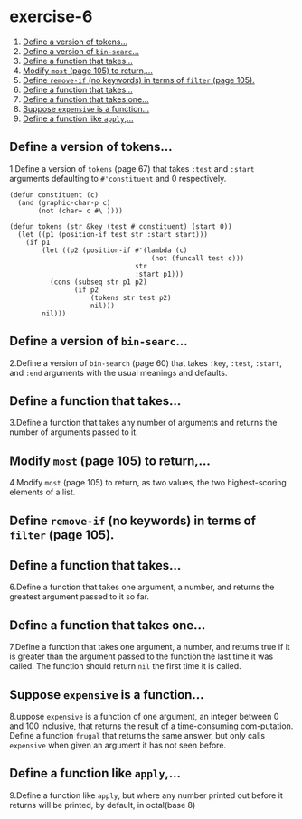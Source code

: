 

# exercise-6

1.  [Define a version of tokens&#x2026;](#orgc227a0d)
2.  [Define a version of `bin-searc`&#x2026;](#org7704f57)
3.  [Define a function that takes&#x2026;](#orgb90120f)
4.  [Modify `most` (page 105) to return,&#x2026;](#orgcec33fc)
5.  [Define `remove-if` (no keywords) in terms of `filter` (page 105).](#org1e9286c)
6.  [Define a function that takes&#x2026;](#orgd12867c)
7.  [Define a function that takes one&#x2026;](#org516fa33)
8.  [Suppose `expensive` is a function&#x2026;](#orgd4a6956)
9.  [Define a function like `apply`,&#x2026;](#org9f83bd7)


<a id="orgc227a0d"></a>

## Define a version of tokens&#x2026;

1.Define a version of `tokens` (page 67) that takes `:test` and `:start` arguments defaulting to `#'constituent` and 0 respectively.

    (defun constituent (c)
      (and (graphic-char-p c)
           (not (char= c #\ ))))
    
    (defun tokens (str &key (test #'constituent) (start 0))
      (let ((p1 (position-if test str :start start)))
        (if p1
            (let ((p2 (position-if #'(lambda (c)
                                       (not (funcall test c)))
                                   str
                                   :start p1)))
              (cons (subseq str p1 p2)
                    (if p2
                        (tokens str test p2)
                        nil)))
            nil)))


<a id="org7704f57"></a>

## Define a version of `bin-searc`&#x2026;

2.Define a version of `bin-search` (page 60) that takes `:key`, `:test`, `:start`, and `:end` arguments with the usual meanings and defaults.


<a id="orgb90120f"></a>

## Define a function that takes&#x2026;

3.Define a function that takes any number of arguments and returns the
number of arguments passed to it.


<a id="orgcec33fc"></a>

## Modify `most` (page 105) to return,&#x2026;

4.Modify `most` (page 105) to return, as two values, the two highest-scoring elements of a list.


<a id="org1e9286c"></a>

## Define `remove-if` (no keywords) in terms of `filter` (page 105).


<a id="orgd12867c"></a>

## Define a function that takes&#x2026;

6.Define a function that takes one argument, a number, and returns the greatest argument passed to it so far.


<a id="org516fa33"></a>

## Define a function that takes one&#x2026;

7.Define a function that takes one argument, a number, and returns true if it is greater than the argument passed to the function the last time it was called. The function should return `nil` the first time it is called.


<a id="orgd4a6956"></a>

## Suppose `expensive` is a function&#x2026;

8.uppose `expensive` is a function of one argument, an integer between 0 and 100 inclusive, that returns the result of a time-consuming com-putation. Define a function `frugal` that returns the same answer, but only calls `expensive` when given an argument it has not seen before.


<a id="org9f83bd7"></a>

## Define a function like `apply`,&#x2026;

9.Define a function like `apply`, but where any number printed out before
it returns will be printed, by default, in octal(base 8)

